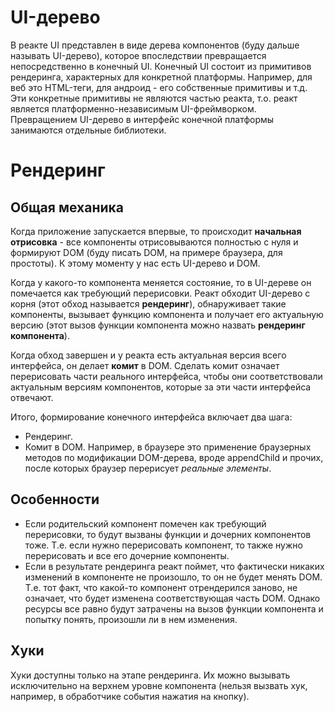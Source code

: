 # UI-дерево

В реакте UI представлен в виде дерева компонентов (буду дальше называть UI-дерево), которое впоследствии превращается непосредственно в конечный UI. Конечный UI состоит из примитивов рендеринга, характерных для конкретной платформы. Например, для веб это HTML-теги, для андроид - его собственные примитивы и т.д. Эти конкретные примитивы не являются частью реакта, т.о. реакт является платформенно-независимым UI-фреймворком. Превращением UI-дерево в интерфейс конечной платформы занимаются отдельные библиотеки.

# Рендеринг

## Общая механика

Когда приложение запускается впервые, то происходит **начальная отрисовка** - все компоненты отрисовываются полностью с нуля и формируют DOM (буду писать DOM, на примере браузера, для простоты). К этому моменту у нас есть UI-дерево и DOM.

Когда у какого-то компонента меняется состояние, то в UI-дереве он помечается как требующий перерисовки. Реакт обходит UI-дерево с корня (этот обход называется **рендеринг**), обнаруживает такие компоненты, вызывает функцию компонента и получает его актуальную версию (этот вызов функции компонента можно назвать **рендеринг компонента**).

Когда обход завершен и у реакта есть актуальная версия всего интерфейса, он делает **комит** в DOM. Сделать комит означает перерисовать части реального интерфейса, чтобы они соответствовали актуальным версиям компонентов, которые за эти части интерфейса отвечают.

Итого, формирование конечного интерфейса включает два шага:

* Рендеринг.
* Комит в DOM. Например, в браузере это применение браузерных методов по модификации DOM-дерева, вроде appendChild и прочих, после которых браузер перерисует *реальные элементы*.

## Особенности

* Если родительский компонент помечен как требующий перерисовки, то будут вызваны функции и дочерних компонентов тоже. Т.е. если нужно перерисовать компонент, то также нужно перерисовать и все его дочерние компоненты.
* Если в результате рендеринга реакт поймет, что фактически никаких изменений в компоненте не произошло, то он не будет менять DOM. Т.е. тот факт, что какой-то компонент отрендерился заново, не означает, что будет изменена соответствующая часть DOM. Однако ресурсы все равно будут затрачены на вызов функции компонента и попытку понять, произошли ли в нем изменения.

## Хуки

Хуки доступны только на этапе рендеринга. Их можно вызывать исключительно на верхнем уровне компонента (нельзя вызвать хук, например, в обработчике события нажатия на кнопку).